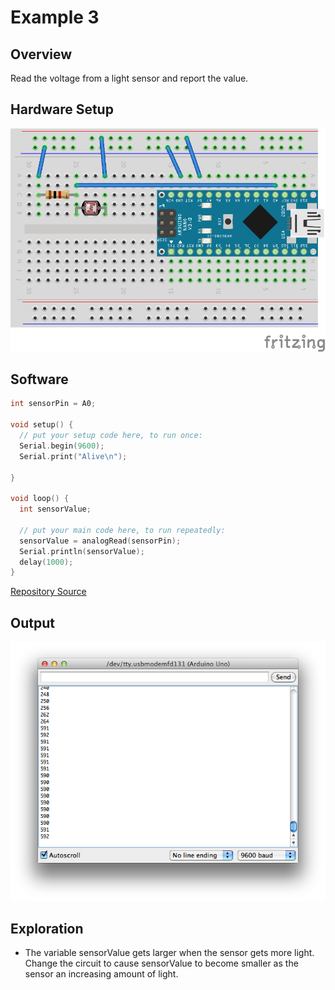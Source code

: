 # Example 3

## Overview

Read the voltage from a light sensor and report the value. 

## Hardware Setup

![Image of blank breadboard](image/lightsensor_nano_bb.png)

## Software

```c++
int sensorPin = A0;

void setup() {
  // put your setup code here, to run once:
  Serial.begin(9600); 
  Serial.print("Alive\n");
  
}

void loop() {
  int sensorValue;
  
  // put your main code here, to run repeatedly:
  sensorValue = analogRead(sensorPin);
  Serial.println(sensorValue);
  delay(1000);
}
```
[Repository Source](example_3/example_3.ino)

## Output 

![Image of expected output](image/example_3_output.png)


## Exploration 

* The variable sensorValue gets larger when the sensor gets more light. Change the circuit to cause sensorValue to become smaller as the sensor an increasing amount of light. 
